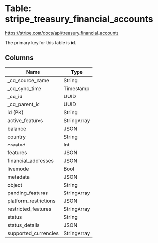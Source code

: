 # Table: stripe_treasury_financial_accounts

https://stripe.com/docs/api/treasury_financial_accounts

The primary key for this table is **id**.

## Columns

| Name          | Type          |
| ------------- | ------------- |
|_cq_source_name|String|
|_cq_sync_time|Timestamp|
|_cq_id|UUID|
|_cq_parent_id|UUID|
|id (PK)|String|
|active_features|StringArray|
|balance|JSON|
|country|String|
|created|Int|
|features|JSON|
|financial_addresses|JSON|
|livemode|Bool|
|metadata|JSON|
|object|String|
|pending_features|StringArray|
|platform_restrictions|JSON|
|restricted_features|StringArray|
|status|String|
|status_details|JSON|
|supported_currencies|StringArray|